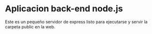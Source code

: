 # Aplicacion back-end node.js

Este es un pequeño servidor de express listo para ejecutarse y servir la carpeta public en la web.
